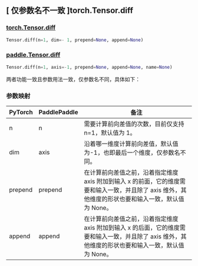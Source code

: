## [ 仅参数名不一致 ]torch.Tensor.diff

### [torch.Tensor.diff](https://pytorch.org/docs/stable/generated/torch.Tensor.diff.html?highlight=diff#torch.Tensor.diff)

```python
Tensor.diff(n=1, dim=- 1, prepend=None, append=None)
```

### [paddle.Tensor.diff](https://www.paddlepaddle.org.cn/documentation/docs/zh/develop/api/paddle/diff_cn.html#diff)

```python
Tensor.diff(n=1, axis=-1, prepend=None, append=None, name=None)
```

两者功能一致且参数用法一致，仅参数名不同，具体如下：

### 参数映射

| PyTorch | PaddlePaddle | 备注                                                                                                                                                 |
| ------- | ------------ | ---------------------------------------------------------------------------------------------------------------------------------------------------- |
| n       | n            | 需要计算前向差值的次数，目前仅支持 n=1，默认值为 1。                                                                                                 |
| dim     | axis         | 沿着哪一维度计算前向差值，默认值为-1，也即最后一个维度，仅参数名不同。                                                                               |
| prepend | prepend      | 在计算前向差值之前，沿着指定维度 axis 附加到输入 x 的前面，它的维度需要和输入一致，并且除了 axis 维外，其他维度的形状也要和输入一致，默认值为 None。 |
| append  | append       | 在计算前向差值之前，沿着指定维度 axis 附加到输入 x 的后面，它的维度需要和输入一致，并且除了 axis 维外，其他维度的形状也要和输入一致，默认值为 None。 |
